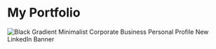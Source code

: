 # My Portfolio

![Black Gradient Minimalist Corporate Business Personal Profile New LinkedIn Banner](https://github.com/user-attachments/assets/56c828a4-1dbf-4e20-8076-c7f462c5e77e)
